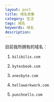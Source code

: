 ```yaml
---
layout: post
title: 域名收集
category: 生活
tags: 域名
keywords: 域名
description: 
---
```


目前我所拥有的域名：

1. `bilibilix.com`

2. `bytesbook.com`

3. `onesbyte.com`

4. `helloworkwork.com`

5. `punchnello.com`
